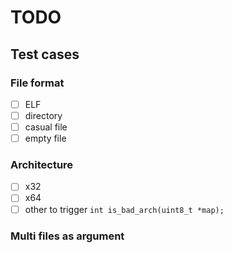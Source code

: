 # TODO

## Test cases

### File format

- [ ] ELF
- [ ] directory
- [ ] casual file
- [ ] empty file

### Architecture

- [ ] x32
- [ ] x64
- [ ] other to trigger ```int is_bad_arch(uint8_t *map);```

### Multi files as argument
